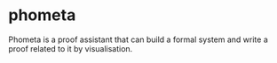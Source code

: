 # phometa
Phometa is a proof assistant that can build a formal system and write a proof related to it by visualisation.
